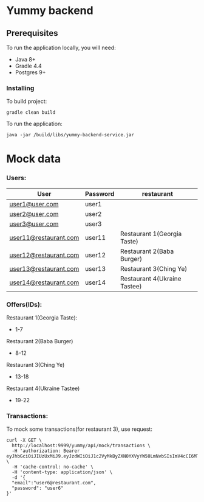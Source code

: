 # Yummy backend


## Prerequisites

To run the application locally, you will need:
* Java 8+
* Gradle 4.4
* Postgres 9+

### Installing

To build project: 

```
gradle clean build
```

To run the application:
```
java -jar /build/libs/yummy-backend-service.jar
```

# Mock data

### Users:
| User | Password | restaurant |
| ---  | --- |  --- |
|user1@user.com| user1| |
|user2@user.com| user2| |
|user3@user.com| user3| |
|user11@restaurant.com| user11| Restaurant 1(Georgia Taste)|
|user12@restaurant.com| user12| Restaurant 2(Baba Burger)|
|user13@restaurant.com| user13| Restaurant 3(Ching Ye)|
|user14@restaurant.com| user14| Restaurant 4(Ukraine Tastee)|
        
### Offers(IDs):

Restaurant 1(Georgia Taste):
* 1-7

Restaurant 2(Baba Burger)
* 8-12

Restaurant 3(Ching Ye)
* 13-18

Restaurant 4(Ukraine Tastee)     
* 19-22
      
      
### Transactions:

To mock some transactions(for restaurant 3), use request:
```
curl -X GET \
  http://localhost:9999/yummy/api/mock/transactions \
  -H 'authorization: Bearer eyJhbGciOiJIUzUxMiJ9.eyJzdWIiOiJ1c2VyMkByZXN0YXVyYW50LmNvbSIsImV4cCI6MTUyODQzNDE2MX0.XnecIQ7fhJ_AyKed1D8nHlQaM9rHuN1MDZCvKMUvx63uX4ONr0e__tzBl9a6WvSguM21ci3y4ShPkwL_xCSWww' \
  -H 'cache-control: no-cache' \
  -H 'content-type: application/json' \
  -d '{
  "email":"user6@restaurant.com",
  "password": "user6"
}'
```
